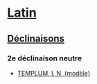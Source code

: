 # [Latin](/fr/langues/latin/)
## [Déclinaisons](/fr/langues/latin/declinaisons/)
### 2e déclinaison neutre

* [TEMPLUM, I, N. (modèle)](/fr/langues/latin/declinaisons/2_neutre/templum/)